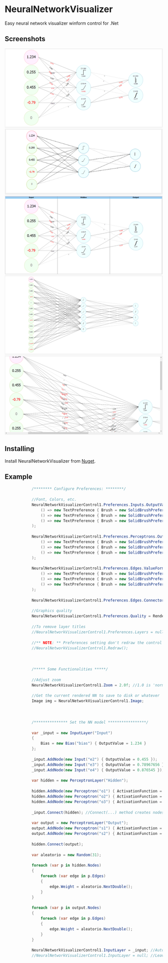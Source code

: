 # NeuralNetworkVisualizer
Easy neural network visualizer winform control for .Net

## Screenshots
![Normal](https://github.com/sebastiantramontana/NeuralNetworkVisualizer/raw/master/docs/Normal.PNG)
![Little Size](https://github.com/sebastiantramontana/NeuralNetworkVisualizer/raw/master/docs/NormalLittle.PNG)
![Layers Titles](https://github.com/sebastiantramontana/NeuralNetworkVisualizer/raw/master/docs/NormalWithTitles.PNG)
![Several Nodes](https://github.com/sebastiantramontana/NeuralNetworkVisualizer/raw/master/docs/SeveralNodes.PNG)
![Zoomed](https://github.com/sebastiantramontana/NeuralNetworkVisualizer/raw/master/docs/SeveralNodesZoomed.png)

## Installing
Install NeuralNetworkVisualizer from [Nuget](https://www.nuget.org/packages/NeuralNetworkVisualizer).

## Example

```C#
            /******** Configure Preferences: ********/

            //Font, Colors, etc.
            NeuralNetworkVisualizerControl1.Preferences.Inputs.OutputValueFormatter = new Formatter<TextPreference>(
                () => new TextPreference { Brush = new SolidBrushPreference(Color.Red) },
                () => new TextPreference { Brush = new SolidBrushPreference(Color.Gray) },
                () => new TextPreference { Brush = new SolidBrushPreference(Color.Black) }
            );

            NeuralNetworkVisualizerControl1.Preferences.Perceptrons.OutputValueFormatter = new Formatter<TextPreference>(
                () => new TextPreference { Brush = new SolidBrushPreference(Color.Red) },
                () => new TextPreference { Brush = new SolidBrushPreference(Color.Gray) },
                () => new TextPreference { Brush = new SolidBrushPreference(Color.Black) }
            );

            NeuralNetworkVisualizerControl1.Preferences.Edges.ValueFormatter = new Formatter<TextPreference>(
                () => new TextPreference { Brush = new SolidBrushPreference(Color.Red) },
                () => new TextPreference { Brush = new SolidBrushPreference(Color.Gray) },
                () => new TextPreference { Brush = new SolidBrushPreference(Color.Black) }
            );

            NeuralNetworkVisualizerControl1.Preferences.Edges.Connector = new Formatter<Pen>((v) => v == 0.0 ? new Pen(Color.LightGray) : new Pen(Color.Black));

            //Graphics quality
            NeuralNetworkVisualizerControl1.Preferences.Quality = RenderQuality.High; //Low, Medium, High. Medium is default

            //To remove layer titles
            //NeuralNetworkVisualizerControl1.Preferences.Layers = null;

            //** NOTE: ** Preferences setting don't redraw the control automatically. If you need to redraw the current rendered NN, call to Redraw() method after all setting 
            //NeuralNetworkVisualizerControl1.Redraw();


            
            /***** Some Functionalities *****/

            //Adjust zoom
            NeuralNetworkVisualizerControl1.Zoom = 2.0f; //1.0 is 'normal' and default, fit the whole drawing to control size

            //Get the current rendered NN to save to disk or whatever
            Image img = NeuralNetworkVisualizerControl1.Image;



            /*************** Set the NN model *****************/

            var _input = new InputLayer("Input")
            {
                Bias = new Bias("bias") { OutputValue = 1.234 }
            };

            _input.AddNode(new Input("e2") { OutputValue = 0.455 });
            _input.AddNode(new Input("e3") { OutputValue = 0.78967656 });
            _input.AddNode(new Input("e4") { OutputValue = 0.876545 });

            var hidden = new PerceptronLayer("Hidden");

            hidden.AddNode(new Perceptron("o1") { ActivationFunction = ActivationFunction.LeakyRelu, OutputValue = 2.364, SumValue = 2.364 });
            hidden.AddNode(new Perceptron("o2") { ActivationFunction = ActivationFunction.Tanh, OutputValue = 0.552, SumValue = 55.44 });
            hidden.AddNode(new Perceptron("o3") { ActivationFunction = ActivationFunction.Sigmoid, OutputValue = 0.876545, SumValue = 11.22 });

            _input.Connect(hidden); //Connect(...) method creates nodes connections

            var output = new PerceptronLayer("Output");
            output.AddNode(new Perceptron("s1") { ActivationFunction = ActivationFunction.BinaryStep, OutputValue = 0.78967656, SumValue = 0.5544 });
            output.AddNode(new Perceptron("s2") { ActivationFunction = ActivationFunction.Softmax, OutputValue = 0.876545, SumValue = 0.5644 });

            hidden.Connect(output);

            var aleatorio = new Random(31);

            foreach (var p in hidden.Nodes)
            {
                foreach (var edge in p.Edges)
                {
                    edge.Weight = aleatorio.NextDouble();
                }
            }

            foreach (var p in output.Nodes)
            {
                foreach (var edge in p.Edges)
                {
                    edge.Weight = aleatorio.NextDouble();
                }
            }

            NeuralNetworkVisualizerControl1.InputLayer = _input; //Automatic rendering
            //NeuralNetworkVisualizerControl1.InputLayer = null; //Leave blank when needed
